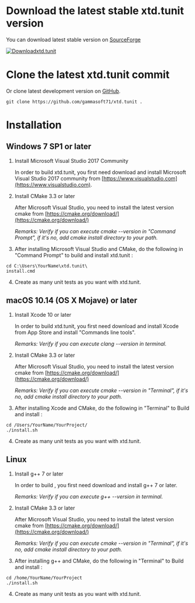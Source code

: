 # Download the latest stable xtd.tunit version

You can download latest stable version on [SourceForge](https://sourceforge.net/projects/tunithpro)

[![Downloadxtd.tunit](https://a.fsdn.com/con/app/sf-download-button)](https://sourceforge.net/projects/tunitpro/files/latest/download)

# Clone the latest xtd.tunit commit

Or clone latest development version on [GitHub](https://github.com/gammasoft71/xtd.tunit).

```shell
git clone https://github.com/gammasoft71/xtd.tunit .
```

# Installation

## Windows 7 SP1 or later

1. Install Microsoft Visual Studio 2017 Community
   
   In order to build xtd.tunit, you first need download and install Microsoft Visual Studio 2017 community from [https://www.visualstudio.com](https://www.visualstudio.com).

2. Install CMake 3.3 or later
   
   After Microsoft Visual Studio, you need to install the latest version cmake from [https://cmake.org/download/](https://cmake.org/download/)
   
   *Remarks: Verify if you can execute cmake --version in "Command Prompt", if it's no, add cmake install directory to your path.*

3. After installing Microsoft Visual Studio and CMake, do the following in "Command Prompt" to build and install xtd.tunit :

```shell
cd C:\Users\YourName\xtd.tunit\
install.cmd
```

4. Create as many unit tests as you want with xtd.tunit.


## macOS 10.14 (OS X Mojave) or later

1. Install Xcode 10 or later
   
   In order to build xtd.tunit, you first need download and install Xcode from App Store and install "Commands line tools".

   *Remarks: Verify if you can execute clang --version in terminal.*

2. Install CMake 3.3 or later
   
   After Microsoft Visual Studio, you need to install the latest version cmake from [https://cmake.org/download/](https://cmake.org/download/)

   *Remarks: Verify if you can execute cmake --version in "Terminal", if it's no, add cmake install directory to your path.*

3. After installing Xcode and CMake, do the following in "Terminal" to Build and install :

```shell
cd /Users/YourName/YourProject/
./install.sh
```

4. Create as many unit tests as you want with xtd.tunit.

## Linux

1. Install g++ 7 or later
   
   In order to build , you first need download and install g++ 7 or later.

   *Remarks: Verify if you can execute g++ --version in terminal.*

2. Install CMake 3.3 or later
   
   After Microsoft Visual Studio, you need to install the latest version cmake from [https://cmake.org/download/](https://cmake.org/download/)

   *Remarks: Verify if you can execute cmake --version in "Terminal", if it's no, add cmake install directory to your path.*

3. After installing g++ and CMake, do the following in "Terminal" to Build and install :

```shell
cd /home/YourName/YourProject
./install.sh
```

4. Create as many unit tests as you want with xtd.tunit.
